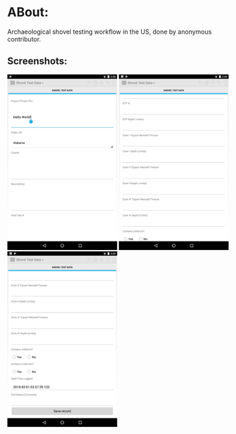 # ABout:
Archaeological shovel testing workflow in the US, done by anonymous contributor.

## Screenshots:

<p align="left">
  <img src="https://github.com/FAIMS/Shovel_test/blob/master/screenshots/Screenshot_20180201-145857.png" width="250"/>
  <img src="https://github.com/FAIMS/Shovel_test/blob/master/screenshots/Screenshot_20180201-145903.png" width="250"/>
  <img src="https://github.com/FAIMS/Shovel_test/blob/master/screenshots/Screenshot_20180201-145908.png" width="250"/>
</p>
